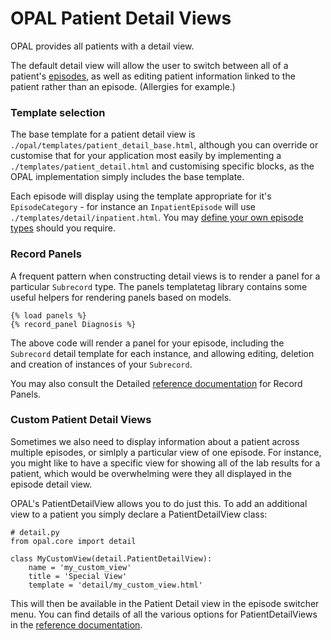 # OPAL Patient Detail Views

OPAL provides all patients with a detail view.

The default detail view will allow the user to switch between all of a patient's
[episodes](datamodel.md), as well as editing patient information linked to the patient
rather than an episode. (Allergies for example.)

### Template selection

The base template for a patient detail view is `./opal/templates/patient_detail_base.html`,
although you can override or customise that for your application most easily by implementing
a `./templates/patient_detail.html` and customising specific blocks, as the OPAL implementation
simply includes the base template.

Each episode will display using the template appropriate for it's `EpisodeCategory` - for instance
an `InpatientEpisode` will use `./templates/detail/inpatient.html`. You may [define your own
episode types](../reference/episode_category.md) should you require.

### Record Panels

A frequent pattern when constructing detail views is to render a panel for a particular `Subrecord`
type. The panels templatetag library contains some useful helpers for rendering panels based on
models.

    {% load panels %}
    {% record_panel Diagnosis %}

The above code will render a panel for your episode, including the `Subrecord` detail template for
each instance, and allowing editing, deletion and creation of instances of your `Subrecord`.

You may also consult the Detailed [reference documentation](../reference/panels_templatetags.md) for
Record Panels.

### Custom Patient Detail Views

Sometimes we also need to display information about a patient across multiple episodes, or simlply
a particular view of one episode. For instance, you might like to have a specific view for showing
all of the lab results for a patient, which would be overwhelming were they all displayed in the
episode detail view.

OPAL's PatientDetailView allows you to do just this. To add an additional view to a patient you
simply declare a PatientDetailView class:

    # detail.py
    from opal.core import detail

    class MyCustomView(detail.PatientDetailView):
        name = 'my_custom_view'
        title = 'Special View'
        template = 'detail/my_custom_view.html'


This will then be available in the Patient Detail view in the episode switcher menu. You can
find details of all the various options for PatientDetailViews in the
[reference documentation](../reference/detail_views.md).
